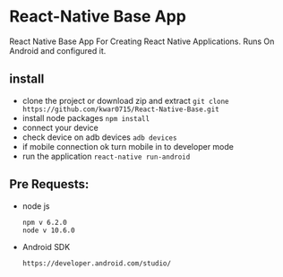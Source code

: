 # React-Native Base App

React Native Base App For Creating React Native Applications. Runs On Android and configured it.

## install

  - clone the project or download zip and extract
    ```git clone https://github.com/kwar0715/React-Native-Base.git```
  - install node packages
  ``` npm install ```
  - connect your device 
  - check device on adb devices 
  ```adb devices```
  - if mobile connection ok turn mobile in to developer mode
  - run the application
  ```react-native run-android```

## Pre Requests:
  - node js 
       ```
       npm v 6.2.0
       node v 10.6.0
       ```
  - Android SDK 
      ```
      https://developer.android.com/studio/
      ```

